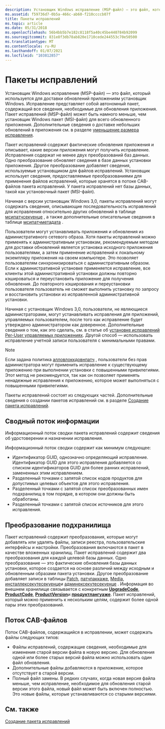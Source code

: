 ```yaml
---
description: Установщик Windows исправление (MSP-файл) — это файл, который используется для доставки обновлений приложениям установщик Windows.
ms.assetid: f59736d7-0b5a-466c-ab60-f210ccccb07f
title: Пакеты исправлений
ms.topic: article
ms.date: 05/31/2018
ms.openlocfilehash: 56b4bb5b7e182c8118f5a40c45be440784b92099
ms.sourcegitcommit: 831e8f3db78ab820e1710cede244553c70e50500
ms.translationtype: MT
ms.contentlocale: ru-RU
ms.lasthandoff: 01/07/2021
ms.locfileid: "103812857"
---
```

# <a name="patch-packages"></a>Пакеты исправлений

Установщик Windows исправление (MSP-файл) — это файл, который используется для доставки обновлений приложениям установщик Windows. Исправление представляет собой автономный пакет, содержащий все сведения, необходимые для обновления приложения. Пакет исправлений (MSP-файл) может быть намного меньше, чем установщик Windows пакет (MSI-файл) для всего обновленного приложения. Дополнительные сведения о доставке небольших обновлений в приложения см. в разделе [уменьшение размера исправления](reducing-patch-size.md).

Пакет исправлений содержит фактические обновления приложения и описывает, какие версии приложения могут получить исправление. Исправления содержат не менее двух преобразований баз данных. Одно преобразование обновляет сведения в базе данных установки приложения. Другое преобразование добавляет сведения, используемые установщиком для файлов исправлений. Установщик использует сведения, предоставляемые преобразованиями для применения файлов исправлений, которые хранятся в потоке CAB-файлов пакета исправлений. У пакета исправлений нет базы данных, такой как установочный пакет (MSI-файл).

Начиная с версии установщик Windows 3,0, пакеты исправлений могут содержать сведения, описывающие последовательность исправлений для исправления относительно других обновлений в таблице [мсипатчсекуенце](msipatchsequence-table.md) , а также дополнительные описательные сведения в таблице [мсипатчметадата](msipatchmetadata-table.md) .

Пользователи могут устанавливать приложения и обновления из административного сетевого образа. Хотя пакеты исправлений можно применять к административным установкам, рекомендуемым методом для доставки обновлений является установка исходного приложения пользователями, а затем применение исправлений к локальному экземпляру приложения на своем компьютере. Это позволяет пользователям синхронизироваться с административным образом. Если к административной установке применяется исправление, все клиенты этой административной установки должны повторно кэшироваться и переустановить приложение для получения обновления. До повторного кэширования и переустановки пользователя пользователь не сможет выполнить установку по запросу и восстановить установки из исправленной административной установки.

Начиная с установщик Windows 3,0, пользователи, не являющиеся администраторами, могут устанавливать исправления для приложений, управляемых пользователем, после того как исправление будет утверждено администратором как доверенное. Дополнительные сведения о том, как это сделать, см. в статье об [установке исправлений Per-User управляемых приложениях](patching-per-user-managed-applications.md). Другой способ — использовать исправление учетной записи пользователя с минимальными правами.

> [!Note]  
> Если задана политика [алловлоккдовнпатч](allowlockdownpatch.md) , пользователи без прав администратора могут применить исправление к существующему приложению при выполнении установки с повышенными привилегиями. Этот метод не рекомендуется, так как он позволяет применять ненадежные исправления к приложению, которое может выполняться с повышенными привилегиями.

 

Пакеты исправлений состоят из следующих частей. Дополнительные сведения о создании пакетов исправлений см. в разделе [Создание пакета исправлений](creating-a-patch-package.md).

## <a name="summary-information-stream"></a>Сводный поток информации

Информационный поток сводки пакета исправлений содержит сведения об удостоверении и назначении исправления.

Информационный поток сводки содержит как минимум следующее:

-   Идентификатор GUID, однозначно определяющий исправление. Идентификатор GUID для этого исправления добавляется со списком идентификаторов GUID для более ранних исправлений, замененных этим исправлением.
-   Разделенный точками с запятой список кодов продуктов для допустимых целевых объектов для этого исправления.
-   Разделенный точками с запятой список преобразованных имен подхранилищ в том порядке, в котором они должны быть обработаны.
-   Разделенный точками с запятой список источников для этого исправления.

## <a name="transform-substorage"></a>Преобразование подхранилища

Пакет исправлений содержит преобразования, которые могут добавлять или удалять файлы, записи реестра, пользовательские интерфейсы и настройки. Преобразования включаются в пакет в качестве вложенных хранилищ. Пакет исправлений содержит два преобразования для каждой целевой базы данных. Одно преобразование — это фактические обновления базы данных установки, которое создается на основе различий между исходным и обновленным образами пакета установки. Другое преобразование добавляет записи в таблицы [Patch](patch-table.md), [патчпаккаже](patchpackage-table.md), [Media](media-table.md), [инсталлексекутесекуенце](installexecutesequence-table.md)и [админексекутесекуенце](adminexecutesequence-table.md) . Информация во внешнем хранилище связывается с конкретным [**UpgradeCode**](upgradecode.md), [**ProductCode**](productcode.md), [**ProductVersion**](productversion.md)и [**продуктлангуаже**](productlanguage.md). Пакет исправлений, который можно применить к нескольким целям, содержит более одной пары этих преобразований.

## <a name="cabinet-file-stream"></a>Поток CAB-файлов

Поток CAB-файлов, содержащийся в исправлении, может содержать файлы следующих типов:

-   Файлы исправлений, содержащие сведения, необходимые для изменения старой версии файла в новую версию. Для обновления одной или более старых версий файла можно использовать один файл обновления.
-   Дополнительные файлы добавляются в приложение, которое отсутствует в старой версии.
-   Полный файл замены. В редких случаях, когда новая версия файла меньше, чем исправление, необходимое для обновления старой версии этого файла, новый файл может быть включен полностью. Это новые файлы, которые устанавливаются со старыми версиями.

## <a name="related-topics"></a>См. также

<dl> <dt>

[Создание пакета исправлений](creating-a-patch-package.md)
</dt> </dl>

 

 



